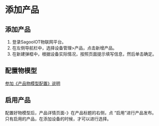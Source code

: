 # 添加产品



## 添加产品

1. 登录SagooIOT物联网平台。
2. 在左侧导航栏中，选择设备管理>产品，点击新增产品。
3. 在新建弹框中，根据设备实际情况，按照页面提示填写信息，然后单击确定。


## 配置物模型

[参加《产品物模型配置》说明](../iot/device/product_tsl.md)

## 启用产品

配置好物模型后，产品详情页面-》在产品标题的右侧，点 “启用”进行产品发布。只有启用的产品，在添加设备的时候，才可以进行选择。

